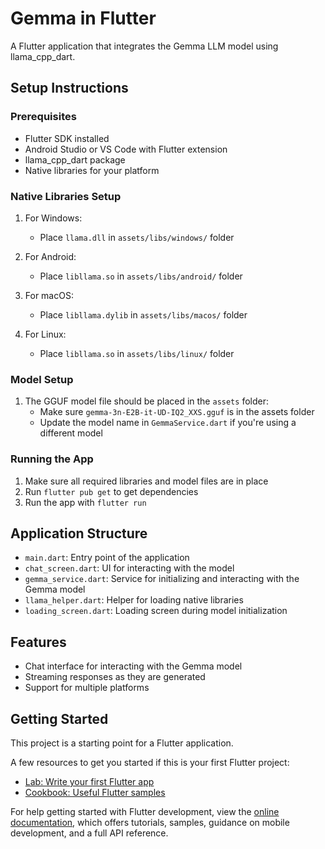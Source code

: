 # Gemma in Flutter

A Flutter application that integrates the Gemma LLM model using llama_cpp_dart.

## Setup Instructions

### Prerequisites
- Flutter SDK installed
- Android Studio or VS Code with Flutter extension
- llama_cpp_dart package
- Native libraries for your platform

### Native Libraries Setup
1. For Windows:
   - Place `llama.dll` in `assets/libs/windows/` folder

2. For Android:
   - Place `libllama.so` in `assets/libs/android/` folder

3. For macOS:
   - Place `libllama.dylib` in `assets/libs/macos/` folder

4. For Linux:
   - Place `libllama.so` in `assets/libs/linux/` folder

### Model Setup
1. The GGUF model file should be placed in the `assets` folder:
   - Make sure `gemma-3n-E2B-it-UD-IQ2_XXS.gguf` is in the assets folder
   - Update the model name in `GemmaService.dart` if you're using a different model

### Running the App
1. Make sure all required libraries and model files are in place
2. Run `flutter pub get` to get dependencies
3. Run the app with `flutter run`

## Application Structure
- `main.dart`: Entry point of the application
- `chat_screen.dart`: UI for interacting with the model
- `gemma_service.dart`: Service for initializing and interacting with the Gemma model
- `llama_helper.dart`: Helper for loading native libraries
- `loading_screen.dart`: Loading screen during model initialization

## Features
- Chat interface for interacting with the Gemma model
- Streaming responses as they are generated
- Support for multiple platforms

## Getting Started

This project is a starting point for a Flutter application.

A few resources to get you started if this is your first Flutter project:

- [Lab: Write your first Flutter app](https://docs.flutter.dev/get-started/codelab)
- [Cookbook: Useful Flutter samples](https://docs.flutter.dev/cookbook)

For help getting started with Flutter development, view the
[online documentation](https://docs.flutter.dev/), which offers tutorials,
samples, guidance on mobile development, and a full API reference.

